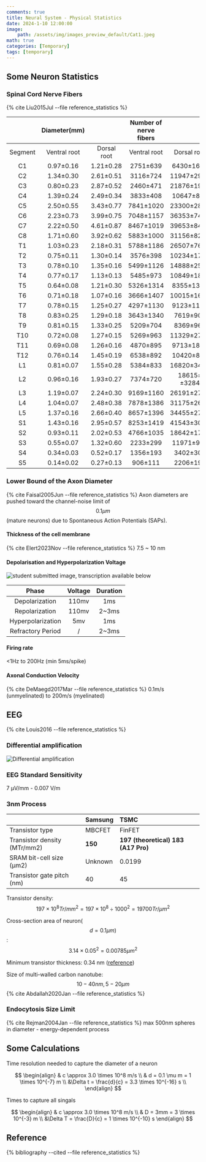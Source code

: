 ```yaml
---
comments: true
title: Neural System - Physical Statistics
date: 2024-1-10 12:00:00
image:
    path: /assets/img/images_preview_default/Cat1.jpeg
math: true
categories: [Temporary]
tags: [temporary]
---
```


## Some Neuron Statistics

### Spinal Cord Nerve Fibers

{% cite Liu2015Jul --file reference_statistics %}

|         | Diameter(mm) |             | Number of nerve fibers |             |
| :-----: | :----------: | :---------: | :--------------------: | :---------: |
| Segment | Ventral root | Dorsal root |      Ventral root      | Dorsal root |
|   C1    |  0.97±0.16   |  1.21±0.28  |        2751±639        |  6430±1606  |
|   C2    |  1.34±0.30   |  2.61±0.51  |        3116±724        | 11947±2977  |
|   C3    |  0.80±0.23   |  2.87±0.52  |        2460±471        | 21876±1916  |
|   C4    |  1.39±0.24   |  2.49±0.34  |        3833±408        |  10647±887  |
|   C5    |  2.50±0.55   |  3.43±0.77  |       7841±1020        | 23300±2856  |
|   C6    |  2.23±0.73   |  3.99±0.75  |       7048±1157        | 36353±7451  |
|   C7    |  2.22±0.50   |  4.61±0.87  |       8467±1019        | 39653±8458  |
|   C8    |  1.71±0.60   |  3.92±0.62  |       5883±1000        | 31156±8273  |
|   T1    |  1.03±0.23   |  2.18±0.31  |       5788±1186        | 26507±7617  |
|   T2    |  0.75±0.11   |  1.30±0.14  |        3576±398        | 10234±1728  |
|   T3    |  0.78±0.10   |  1.35±0.16  |       5499±1126        | 14888±2514  |
|   T4    |  0.77±0.17   |  1.13±0.13  |        5485±973        | 10849±1832  |
|   T5    |  0.64±0.08   |  1.21±0.30  |       5326±1314        |  8355±1390  |
|   T6    |  0.71±0.18   |  1.07±0.16  |       3666±1407        | 10015±1666  |
|   T7    |  0.78±0.15   |  1.25±0.27  |       4297±1130        |  9123±1178  |
|   T8    |  0.83±0.25   |  1.29±0.18  |       3643±1340        |  7619±903   |
|   T9    |  0.81±0.15   |  1.33±0.25  |        5209±704        |  8369±967   |
|   T10   |  0.72±0.08   |  1.27±0.15  |        5269±963        | 11329±2724  |
|   T11   |  0.69±0.08   |  1.26±0.16  |        4870±895        |  9713±1824  |
|   T12   |  0.76±0.14   |  1.45±0.19  |        6538±892        |  10420±802  |
|   L1    |  0.81±0.07   |  1.55±0.28  |        5384±833        | 16820±3456  |
|   L2    |  0.96±0.16   |  1.93±0.27  |        7374±720        | 18615±±3284 |
|   L3    |  1.19±0.07   |  2.24±0.30  |       9169±1160        | 26191±2772  |
|   L4    |  1.04±0.07   |  2.48±0.38  |       7878±1386        | 31175±2686  |
|   L5    |  1.37±0.16   |  2.66±0.40  |       8657±1396        | 34455±2740  |
|   S1    |  1.43±0.16   |  2.95±0.57  |       8253±1419        | 41543±3036  |
|   S2    |  0.93±0.11   |  2.02±0.53  |       4766±1035        | 18642±1716  |
|   S3    |  0.55±0.07   |  1.32±0.60  |        2233±299        |  11971±964  |
|   S4    |  0.34±0.03   |  0.52±0.17  |        1356±193        |  3402±304   |
|   S5    |  0.14±0.02   |  0.27±0.13  |        906±111         |  2206±197   |

### Lower Bound of the Axon Diameter

{% cite Faisal2005Jun --file reference_statistics %} Axon diameters are pushed toward the channel-noise limit of $$ 0.1 \mu m $$ (mature neurons) due to Spontaneous Action Potentials (SAPs).

#### Thickness of the cell membrane 

{% cite Elert2023Nov --file reference_statistics %} 7.5 ~ 10 nm

#### Depolarisation and Hyperpolarization Voltage

![student submitted image, transcription available below](https://media.cheggcdn.com/media/23d/23df78fc-a854-4027-a1f1-3ebff49ff7e0/phphko3eU)

|       Phase       | Voltage | Duration |
| :---------------: | :-----: | :------: |
|  Depolarization   |  110mv  |   1ms    |
|  Repolarization   |  110mv  |  2~3ms   |
| Hyperpolarization |   5mv   |   1ms    |
| Refractory Period |    /    |  2~3ms   |

#### Firing rate

<1Hz to 200Hz (min 5ms/spike)

#### Axonal Conduction Velocity 

{% cite DeMaegd2017Mar --file reference_statistics %} 0.1m/s (unmyelinated) to 200m/s (myelinated)

## EEG 

{% cite Louis2016 --file reference_statistics %}

### Differential amplification

![Differential amplification](https://www.ncbi.nlm.nih.gov/books/NBK390346/bin/f02.jpg)

### EEG Standard Sensitivity

7 µV/mm - 0.007 V/m

### 3nm Process

|                              | Samsung | TSMC                                    |
| :--------------------------- | :------ | :-------------------------------------- |
| Transistor type              | MBCFET  | FinFET                                  |
| Transistor density (MTr/mm2) | **150** | **197 (theoretical)** **183 (A17 Pro)** |
| SRAM bit-cell size (μm2)     | Unknown | 0.0199                                  |
| Transistor gate pitch (nm)   | 40      | 45                                      |

Transistor density: $$ 197\times 10^8 Tr/mm^2 = 197 \times 10^8 \div 1000^2 = 19700 Tr/{\mu m}^2$$ 

Cross-section area of neuron($$d=0.1 \mu m)$$:  $$ 3.14 \times 0.05^2 = 0.00785 {\mu m}^2 $$

Minimum transistor thickness: 0.34 nm ([reference](https://spectrum.ieee.org/smallest-transistor-one-carbon-atom))

Size of multi-walled carbon nanotube: $$ 10-40nm, 5-20 \mu m $$ {% cite Abdallah2020Jan --file reference_statistics %}

### Endocytosis Size Limit

{% cite Rejman2004Jan --file reference_statistics %} max 500nm spheres in diameter - energy-dependent process

## Some Calculations

Time resolution needed to capture the diameter of a neuron

$$
\begin{align}
	& c \approx 3.0 \times 10^8 m/s \\
	& d = 0.1 \mu m = 1 \times 10^{-7} m \\
	&\Delta t = \frac{d}{c} = 3.3 \times 10^{-16} s \\
\end{align}
$$

Times to capture all singals

$$
\begin{align}
	& c \approx 3.0 \times 10^8 m/s \\
	& D = 3mm = 3 \times 10^{-3} m \\
	&\Delta T = \frac{D}{c} = 1 \times 10^{-10} s
\end{align}
$$





## Reference

{% bibliography --cited --file reference_statistics %}